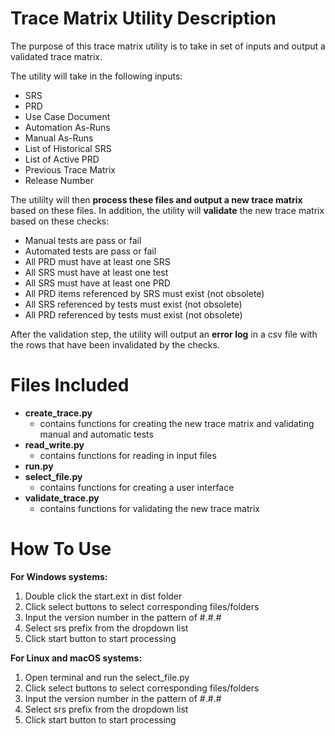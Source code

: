 # Trace Matrix Utility Description
The purpose of this trace matrix utility is to take in set of inputs and output a validated trace matrix.

The utility will take in the following inputs:
* SRS
* PRD
* Use Case Document
* Automation As-Runs
* Manual As-Runs
* List of Historical SRS
* List of Active PRD
* Previous Trace Matrix
* Release Number

The utililty will then **process these files and output a new trace matrix** based on these files. In addition, the utility will **validate** the new trace matrix based on these checks:
* Manual tests are pass or fail
* Automated tests are pass or fail
* All PRD must have at least one SRS
* All SRS must have at least one test
* All SRS must have at least one PRD
* All PRD items referenced by SRS must exist (not obsolete) 
* All SRS referenced by tests must exist (not obsolete)
* All PRD referenced by tests must exist (not obsolete)

After the validation step, the utility will output an **error log** in a csv file with the rows that have been invalidated by the checks.


# Files Included
* **create_trace.py**
  * contains functions for creating the new trace matrix and validating manual and automatic tests
* **read_write.py**
  * contains functions for reading in input files
* **run.py**
* **select_file.py**
  * contains functions for creating a user interface
* **validate_trace.py**
  * contains functions for validating the new trace matrix

# How To Use
**For Windows systems:**
1. Double click the start.ext in dist folder
2. Click select buttons to select corresponding files/folders
3. Input the version number in the pattern of #.#.#
4. Select srs prefix from the dropdown list
5. Click start button to start processing

**For Linux and macOS systems:**
1. Open terminal and run the select_file.py
2. Click select buttons to select corresponding files/folders
3. Input the version number in the pattern of #.#.#
4. Select srs prefix from the dropdown list
5. Click start button to start processing
